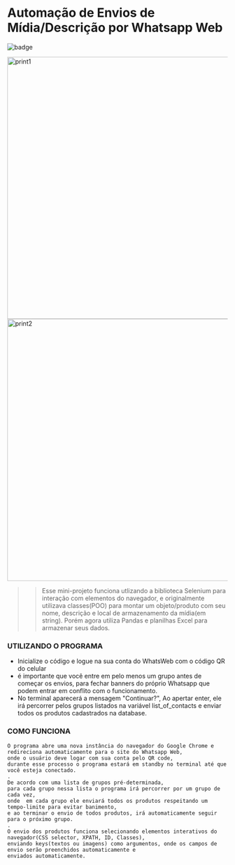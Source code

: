 # Automação de Envios de Mídia/Descrição por Whatsapp Web
![badge](https://img.shields.io/badge/STATUS-APRIMORANDO%20-brightgreen)

<img src ='https://user-images.githubusercontent.com/110192027/184501945-6bed82f8-aad2-464f-a012-ee3518472084.png' alt='print1' width=600>
<img src='https://user-images.githubusercontent.com/110192027/184501944-541994d4-5ad5-439f-a8f7-6e8325d9ad61.png' alt='print2' width=600>

>> Esse mini-projeto funciona utlizando a biblioteca Selenium para interação com elementos do navegador, e originalmente utilizava
classes(POO) para montar um objeto/produto com seu nome, descrição e local de armazenamento da mídia(em string).
Porém agora utiliza Pandas e planilhas Excel para armazenar seus dados.

### UTILIZANDO O PROGRAMA
- Inicialize o código e logue na sua conta do WhatsWeb com o código QR do celular
- é importante que você entre em pelo menos um grupo antes de começar os envios, para fechar banners do próprio Whatsapp que podem entrar em conflito com o funcionamento.
- No terminal aparecerá a mensagem "Continuar?", Ao apertar enter, ele irá percorrer pelos grupos listados na variável list_of_contacts e enviar todos os produtos cadastrados na database.


### COMO FUNCIONA
```
O programa abre uma nova instância do navegador do Google Chrome e redireciona automaticamente para o site do Whatsapp Web, 
onde o usuário deve logar com sua conta pelo QR code,
durante esse processo o programa estará em standby no terminal até que você esteja conectado.
.
De acordo com uma lista de grupos pré-determinada,
para cada grupo nessa lista o programa irá percorrer por um grupo de cada vez,
onde  em cada grupo ele enviará todos os produtos respeitando um tempo-limite para evitar banimento, 
e ao terminar o envio de todos produtos, irá automaticamente seguir para o próximo grupo.
.
O envio dos produtos funciona selecionando elementos interativos do navegador(CSS selector, XPATH, ID, Classes), 
enviando keys(textos ou imagens) como argumentos, onde os campos de envio serão preenchidos automaticamente e 
enviados automaticamente.
```
